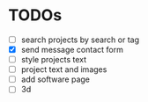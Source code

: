 # TODOs

-   [ ] search projects by search or tag
-   [x] send message contact form
-   [ ] style projects text
-   [ ] project text and images
-   [ ] add software page
-   [ ] 3d
